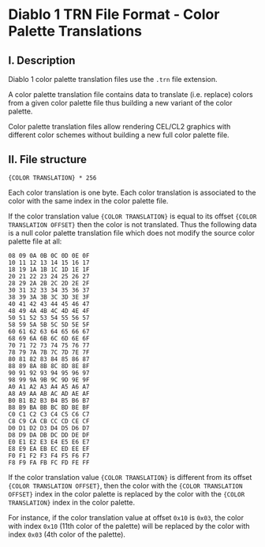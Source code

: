 # Diablo 1 TRN File Format - Color Palette Translations

## I. Description

Diablo 1 color palette translation files use the `.trn` file extension.

A color palette translation file contains data to translate (i.e. replace) colors from a given color palette file thus building a new variant of the color palette.

Color palette translation files allow rendering CEL/CL2 graphics with different color schemes without building a new full color palette file.  


## II. File structure

`{COLOR TRANSLATION} * 256`

Each color translation is one byte.
Each color translation is associated to the color with the same index in the color palette file.

If the color translation value `{COLOR TRANSLATION}` is equal to its offset `{COLOR TRANSLATION OFFSET}` then the color is not translated. Thus the following data is a null color palette translation file which does not modify the source color palette file at all:

```00 01 02 03 04 05 06 07
08 09 0A 0B 0C 0D 0E 0F
10 11 12 13 14 15 16 17
18 19 1A 1B 1C 1D 1E 1F
20 21 22 23 24 25 26 27
28 29 2A 2B 2C 2D 2E 2F
30 31 32 33 34 35 36 37
38 39 3A 3B 3C 3D 3E 3F
40 41 42 43 44 45 46 47
48 49 4A 4B 4C 4D 4E 4F
50 51 52 53 54 55 56 57
58 59 5A 5B 5C 5D 5E 5F
60 61 62 63 64 65 66 67
68 69 6A 6B 6C 6D 6E 6F
70 71 72 73 74 75 76 77
78 79 7A 7B 7C 7D 7E 7F
80 81 82 83 84 85 86 87
88 89 8A 8B 8C 8D 8E 8F
90 91 92 93 94 95 96 97
98 99 9A 9B 9C 9D 9E 9F
A0 A1 A2 A3 A4 A5 A6 A7
A8 A9 AA AB AC AD AE AF
B0 B1 B2 B3 B4 B5 B6 B7
B8 B9 BA BB BC BD BE BF
C0 C1 C2 C3 C4 C5 C6 C7
C8 C9 CA CB CC CD CE CF
D0 D1 D2 D3 D4 D5 D6 D7
D8 D9 DA DB DC DD DE DF
E0 E1 E2 E3 E4 E5 E6 E7
E8 E9 EA EB EC ED EE EF
F0 F1 F2 F3 F4 F5 F6 F7
F8 F9 FA FB FC FD FE FF
```

If the color translation value `{COLOR TRANSLATION}` is different from its 
offset `{COLOR TRANSLATION OFFSET}`, then the color with the `{COLOR TRANSLATION OFFSET}` index in the color palette is replaced by the color with the `{COLOR TRANSLATION}` index in the color palette.

For instance, if the color translation value at offset `0x10` is `0x03`, the color with index `0x10` (11th color of the palette) will be replaced by the color with index `0x03` (4th color of the palette).

